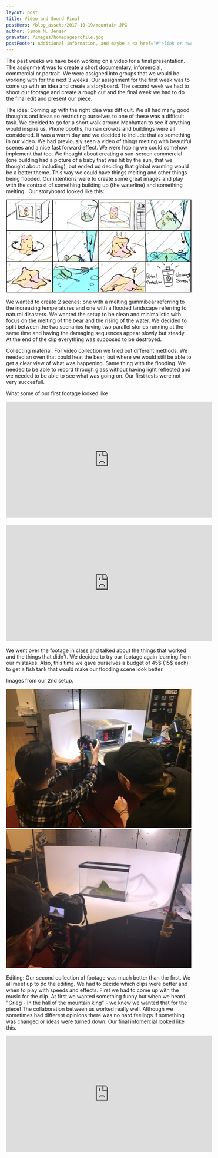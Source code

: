 ```yaml
---
layout: post
title: Video and Sound Final
postHero: /blog_assets/2017-10-19/mountain.JPG
author: Simon M. Jensen
gravatar: /images/homepageprofile.jpg
postFooter: Additional information, and maybe a <a href="#">link or two</a>
---
```


The past weeks we have been working on a video for a final presentation. The assignment was to create a short documentary, infomercial, commercial or portrait. We were assigned into groups that we would be working with for the next 3 weeks. Our assignment for the first week was to come up with an idea and create a storyboard. The second week we had to shoot our footage and create a rough cut and the final week we had to do the final edit and present our piece.

The idea:
Coming up with the right idea was difficult. We all had many good thoughts and ideas so restricting ourselves to one of these was a difficult task. We decided to go for a short walk around Manhattan to see if anything would inspire us. Phone booths, human crowds and buildings were all considered. It was a warm day and we decided to include that as something in our video. We had previously seen a video of things melting with beautiful scenes and a nice fast forward effect. We were hoping we could somehow implement that too. We thought about creating a sun-screen commercial (one building had a picture of a baby that was hit by the sun, that we thought about including), but ended ud deciding that global warming would be a better theme. This way we could have things melting and other things being flooded. Our intentions were to create some great images and play with the contrast of something building up (the waterline) and something melting.  Our storyboard looked like this:

<div class ="aroundImage">
<img src="/blog_assets/2017-10-19/storyboard.png"
     alt="Rune">
</div>


We wanted to create 2 scenes: one with a melting gummibear referring to the increasing temperatures and one with a flooded landscape referring to natural disasters. We wanted the setup to be clean and minimalistic with focus on the melting of the bear and the rising of the water. We decided to split between the two scenarios having two parallel stories running at the same time and having the damaging sequences appear slowly but steady. At the end of the clip everything was supposed to be destroyed.


Collecting material:
For video collection we tried out different methods. We needed an oven that could heat the bear, but where we would still be able to get a clear view of what was happening. Same thing with the flooding. We needed to be able to record through glass without having light reflected and we needed to be able to see what was going on. Our first tests were not very succesfull.


What some of our first footage looked like :

<div class="aroundSketch">
<iframe src="https://www.youtube.com/embed/cwGilCAUTA8" width="560" height="315" frameborder="0" allowfullscreen="allowfullscreen"></iframe>
</div>

<br>

<div class="aroundSketch">
<iframe src="https://www.youtube.com/embed/JPvkFC9IqZg" width="560" height="315" frameborder="0" allowfullscreen="allowfullscreen"></iframe>
</div>

We went over the footage in class and talked about the things that worked and the things that didn't.
We decided to try our footage again learning from our mistakes. Also, this time we gave ourselves a budget of 45$ (15$ each) to get a fish tank that would make our flooding scene look better.


Images from our 2nd setup.


<div class ="aroundImage">
<img src="/blog_assets/2017-10-19/oven.JPG"
     alt="Rune">
</div>


<div class ="aroundImage">
<img src="/blog_assets/2017-10-19/mountain.JPG"
     alt="Rune">
</div>

Editing:
Our second collection of footage was much better than the first. We all meet up to do the editing. We had to decide which clips were better and when to play with speeds and effects. First we had to come up with the music for the clip. At first we wanted something funny but when we heard "Grieg - In the hall of the mountain king" - we knew we wanted that for the piece!
The collaboration between us worked really well. Although we sometimes had different opinions there was no hard feelings if something was changed or ideas were turned down. Our final infomercial looked like this.

<div class="aroundSketch">
<iframe src="https://player.vimeo.com/video/238962390" width="560" height="315" frameborder="0" allowfullscreen="allowfullscreen"></iframe>
</div>


<br>
